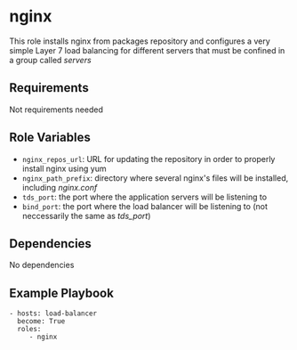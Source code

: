nginx
=========

This role installs nginx from packages repository and configures a very simple Layer 7 load balancing for different servers that must be confined in a group called *servers*

Requirements
------------
Not requirements needed

Role Variables
--------------
* `nginx_repos_url`: URL for updating the repository in order to properly install nginx using yum
* `nginx_path_prefix`: directory where several nginx's files will be installed, including *nginx.conf*
* `tds_port`: the port where the application servers will be listening to
* `bind_port`: the port where the load balancer will be listening to (not neccessarily the same as *tds_port*)

Dependencies
------------
No dependencies

Example Playbook
----------------
    - hosts: load-balancer
      become: True
      roles:
         - nginx

